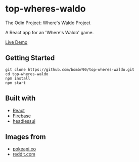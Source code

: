 # top-wheres-waldo
The Odin Project: Where's Waldo Project

A React app for an 'Where's Waldo' game.

[Live Demo](http://bombr90.github.io/top-wheres-waldo/)

## Getting Started
```
git clone https://github.com/bombr90/top-wheres-waldo.git
cd top-wheres-waldo
npm install
npm start
```

## Built with 
- [React](https://reactjs.org/)
- [Firebase](https://firebase.google.com/)
- [headlessui](https://headlessui.com/)

## Images from
- [pokeapi.co](https://pokeapi.co/)
- [reddit.com](https://www.reddit.com/r/wallpaper/comments/g7k4dv/pokemon_gen_13_collage_3840x2160/)
